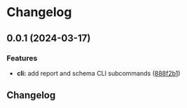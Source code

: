 # Changelog

## 0.0.1 (2024-03-17)


### Features

* **cli:** add report and schema CLI subcommands ([888f2b1](https://github.com/vst/lhp/commit/888f2b11d9d3f686cfad5e6d69b71e02e22f8737))

## Changelog
